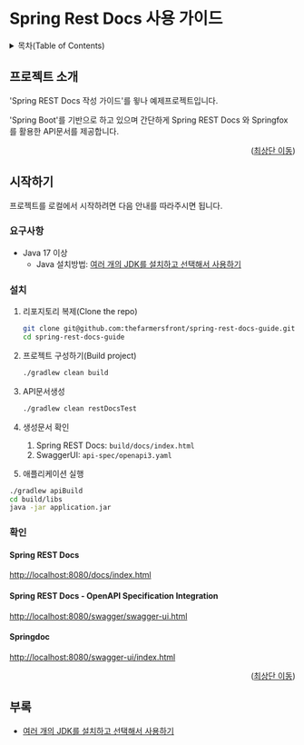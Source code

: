 Spring Rest Docs 사용 가이드
==================================
<!-- @see https://raw.githubusercontent.com/othneildrew/Best-README-Template/master/README.md -->
<a name="readme-top"></a>

<!-- TABLE OF CONTENTS -->
<details>
  <summary>목차(Table of Contents)</summary>
  <ol>
    <li>
      <a href="#프로젝트-소개">프로젝트 소개</a>
    <li>
      <a href="#시작하기">시작하기</a>
      <ul>
        <li><a href="#준비사항">준비사항</a></li>
        <li><a href="#설치">설치</a></li>
      </ul>
    </li>
    <li><a href="#협업방법">협업방법</a></li>
    <li><a href="#부록">부록</a></li>
  </ol>
</details>

<!-- ABOUT THE PROJECT -->
## 프로젝트 소개
'Spring REST Docs 작성 가이드'를 윟나 예제프로젝트입니다.

'Spring Boot'를 기반으로 하고 있으며 간단하게 Spring REST Docs 와 Springfox 를 활용한 API문서를 제공합니다.

<p style="text-align: right">(<a href="#readme-top">최상단 이동</a>)</p>

<!-- GETTING STARTED -->
## 시작하기

프로젝트를 로컬에서 시작하려면 다음 안내를 따라주시면 됩니다.

### 요구사항
* Java 17 이상
  * Java 설치방법: [여러 개의 JDK를 설치하고 선택해서 사용하기](https://blog.benelog.net/installing-jdk.html)  

### 설치

1. 리포지토리 복제(Clone the repo)
    ```sh
   git clone git@github.com:thefarmersfront/spring-rest-docs-guide.git
   cd spring-rest-docs-guide
    ```

2. 프로젝트 구성하기(Build project)
    ```sh
   ./gradlew clean build
    ```

3. API문서생성
    ```sh
   ./gradlew clean restDocsTest
    ```

4. 생성문서 확인
   1. Spring REST Docs: `build/docs/index.html`
   2. SwaggerUI: `api-spec/openapi3.yaml`

5. 애플리케이션 실행
```sh
./gradlew apiBuild
cd build/libs
java -jar application.jar
```

### 확인
#### Spring REST Docs
[http://localhost:8080/docs/index.html]()

#### Spring REST Docs - OpenAPI Specification Integration
[http://localhost:8080/swagger/swagger-ui.html]()

#### Springdoc
[http://localhost:8080/swagger-ui/index.html]()

<p style="text-align: right">(<a href="#readme-top">최상단 이동</a>)</p>

<!-- APPENDIX -->
## 부록

* [여러 개의 JDK를 설치하고 선택해서 사용하기](https://blog.benelog.net/installing-jdk.html)

<!-- MARKDOWN LINKS & IMAGES -->
<!-- https://www.markdownguide.org/basic-syntax/#reference-style-links -->
[url-spring-boot]: https://spring.io/projects/spring-boot/
[url-spring-boot-ref-doc]: https://docs.spring.io/spring-boot/docs/current/reference/htmlsingle/
[url-spring-rest-docs-project]: https://spring.io/projects/spring-restdocs/
[url-spring-rest-docs-ref-doc]: https://docs.spring.io/spring-restdocs/docs/current/reference/html5/
[url-swagger-io]: https://swagger.io/
[url-swagger-ui]: https://swagger.io/tools/swagger-ui/